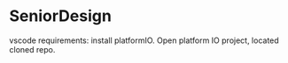 # SeniorDesign

vscode requirements:
install platformIO.
Open platform IO project, located cloned repo.


